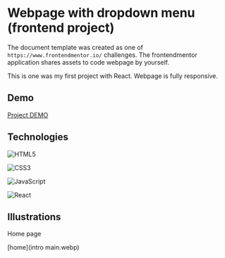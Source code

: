 # Webpage with dropdown menu (frontend project)

The document template was created as one of ```https://www.frontendmentor.io/``` challenges. The frontendmentor application shares assets to code webpage by yourself.
 
This is one was my first project with React. Webpage is fully responsive.

## Demo


[Project DEMO](https://propsowicz.github.io/intro-section-with-dropdown-navigation-main/)


## Technologies

![HTML5](https://img.shields.io/badge/html5-%23E34F26.svg?style=for-the-badge&logo=html5&logoColor=white)

![CSS3](https://img.shields.io/badge/css3-%231572B6.svg?style=for-the-badge&logo=css3&logoColor=white)

![JavaScript](https://img.shields.io/badge/javascript-%23323330.svg?style=for-the-badge&logo=javascript&logoColor=%23F7DF1E)

![React](https://img.shields.io/badge/react-%2320232a.svg?style=for-the-badge&logo=react&logoColor=%2361DAFB)

## Illustrations

Home page

[home](intro main.webp)

